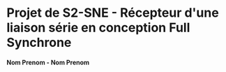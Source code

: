 # Projet de S2-SNE - Récepteur d'une liaison série  en conception Full Synchrone
#### Nom Prenom - Nom Prenom


